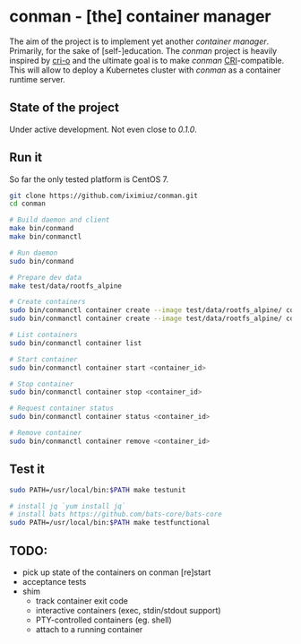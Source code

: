 # conman - [the] container manager

The aim of the project is to implement yet another _container manager_. Primarily, for the sake of [self-]education.
The _conman_ project is heavily inspired by <a href="https://github.com/cri-o/cri-o">cri-o</a> and the ultimate goal is to
make _conman_ <a href="https://github.com/kubernetes/cri-api/">CRI</a>-compatible. This will allow to deploy a Kubernetes
cluster with _conman_ as a container runtime server.

## State of the project
Under active development. Not even close to _0.1.0_.

## Run it
So far the only tested platform is CentOS 7.

```bash
git clone https://github.com/iximiuz/conman.git
cd conman

# Build daemon and client
make bin/conmand
make bin/conmanctl

# Run daemon
sudo bin/conmand

# Prepare dev data
make test/data/rootfs_alpine

# Create containers
sudo bin/conmanctl container create --image test/data/rootfs_alpine/ cont1 -- sleep 100
sudo bin/conmanctl container create --image test/data/rootfs_alpine/ cont2 -- sleep 200

# List containers
sudo bin/conmanctl container list

# Start container 
sudo bin/conmanctl container start <container_id>

# Stop container 
sudo bin/conmanctl container stop <container_id>

# Request container status
sudo bin/conmanctl container status <container_id>

# Remove container 
sudo bin/conmanctl container remove <container_id>
```

## Test it
```bash
sudo PATH=/usr/local/bin:$PATH make testunit

# install jq `yum install jq`
# install bats https://github.com/bats-core/bats-core 
sudo PATH=/usr/local/bin:$PATH make testfunctional
```

## TODO:
- pick up state of the containers on conman [re]start
- acceptance tests
- shim
  - track container exit code
  - interactive containers (exec, stdin/stdout support)
  - PTY-controlled containers (eg. shell)
  - attach to a running container

